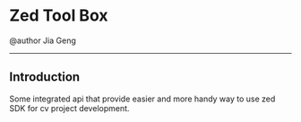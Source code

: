 # Zed Tool Box
@author Jia Geng

---------------------

## Introduction
Some integrated api that provide easier and more handy way to use zed SDK for cv project development.
